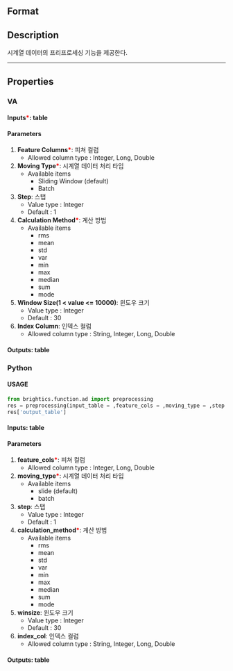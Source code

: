 ## Format



## Description

시계열 데이터의 프리프로세싱 기능을 제공한다. 

---

## Properties
### VA
#### Inputs<b style="color:red">*</b>: table

#### Parameters
1. **Feature Columns**<b style="color:red">*</b>: 피쳐
 컬럼
   - Allowed column type : Integer, Long, Double
2. **Moving Type**<b style="color:red">*</b>: 시계열 데이터 처리 타입
   - Available items
      - Sliding Window (default)
      - Batch
3. **Step**: 스탭
   - Value type : Integer
   - Default : 1
4. **Calculation Method**<b style="color:red">*</b>: 계산 방법
   - Available items
      - rms
      - mean
      - std
      - var
      - min
      - max
      - median
      - sum
      - mode
5. **Window Size(1 < value <= 10000)**: 윈도우 크기
   - Value type : Integer
   - Default : 30
6. **Index Column**: 인덱스 컬럼
   - Allowed column type : String, Integer, Long, Double

#### Outputs: table

### Python

#### USAGE
```python
from brightics.function.ad import preprocessing
res = preprocessing(input_table = ,feature_cols = ,moving_type = ,step = ,calculation_method = ,winsize = ,index_col = )
res['output_table']
```
#### Inputs: table

#### Parameters
1. **feature_cols**<b style="color:red">*</b>: 피쳐
 컬럼
   - Allowed column type : Integer, Long, Double
2. **moving_type**<b style="color:red">*</b>: 시계열 데이터 처리 타입
   - Available items
      - slide (default)
      - batch
3. **step**: 스탭
   - Value type : Integer
   - Default : 1
4. **calculation_method**<b style="color:red">*</b>: 계산 방법
   - Available items
      - rms
      - mean
      - std
      - var
      - min
      - max
      - median
      - sum
      - mode
5. **winsize**: 윈도우 크기 
   - Value type : Integer
   - Default : 30
6. **index_col**: 인덱스 컬럼
   - Allowed column type : String, Integer, Long, Double

#### Outputs: table

